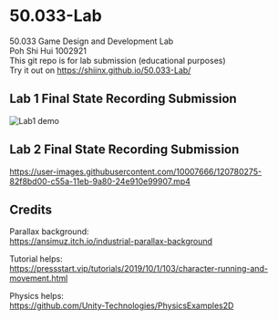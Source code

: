# 50.033-Lab
 50.033 Game Design and Development Lab  
 Poh Shi Hui 1002921  
 This git repo is for lab submission (educational purposes)  
 Try it out on https://shiinx.github.io/50.033-Lab/
 
## Lab 1 Final State Recording Submission
![Lab1 demo](/Lab1/SubmissionStuff/Lab1.gif)

## Lab 2 Final State Recording Submission
https://user-images.githubusercontent.com/10007666/120780275-82f8bd00-c55a-11eb-9a80-24e910e99907.mp4


## Credits
Parallax background:  
https://ansimuz.itch.io/industrial-parallax-background

Tutorial helps:  
https://pressstart.vip/tutorials/2019/10/1/103/character-running-and-movement.html

Physics helps:  
https://github.com/Unity-Technologies/PhysicsExamples2D
